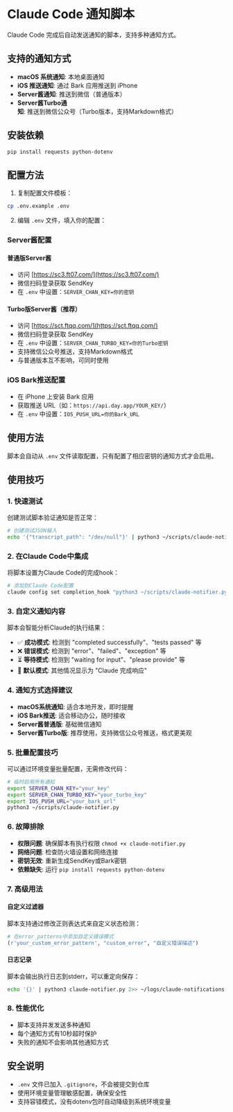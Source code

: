 # Claude Code 通知脚本

Claude Code 完成后自动发送通知的脚本，支持多种通知方式。

## 支持的通知方式

- **macOS 系统通知**: 本地桌面通知
- **iOS 推送通知**: 通过 Bark 应用推送到 iPhone
- **Server酱通知**: 推送到微信（普通版本）
- **Server酱Turbo通知**: 推送到微信公众号（Turbo版本，支持Markdown格式）

## 安装依赖

```bash
pip install requests python-dotenv
```

## 配置方法

1. 复制配置文件模板：
```bash
cp .env.example .env
```

2. 编辑 `.env` 文件，填入你的配置：

### Server酱配置

#### 普通版Server酱
- 访问 [https://sc3.ft07.com/](https://sc3.ft07.com/)
- 微信扫码登录获取 SendKey
- 在 `.env` 中设置：`SERVER_CHAN_KEY=你的密钥`

#### Turbo版Server酱（推荐）
- 访问 [https://sct.ftqq.com/](https://sct.ftqq.com/)
- 微信扫码登录获取 SendKey
- 在 `.env` 中设置：`SERVER_CHAN_TURBO_KEY=你的Turbo密钥`
- 支持微信公众号推送，支持Markdown格式
- 与普通版本互不影响，可同时使用

### iOS Bark推送配置
- 在 iPhone 上安装 Bark 应用
- 获取推送 URL（如：`https://api.day.app/YOUR_KEY/`）
- 在 `.env` 中设置：`IOS_PUSH_URL=你的Bark_URL`

## 使用方法

脚本会自动从 `.env` 文件读取配置，只有配置了相应密钥的通知方式才会启用。

## 使用技巧

### 1. 快速测试

创建测试脚本验证通知是否正常：

```bash
# 创建测试JSON输入
echo '{"transcript_path": "/dev/null"}' | python3 ~/scripts/claude-notifier.py
```

### 2. 在Claude Code中集成

将脚本设置为Claude Code的完成hook：

```bash
# 添加到Claude Code配置
claude config set completion_hook "python3 ~/scripts/claude-notifier.py"
```

### 3. 自定义通知内容

脚本会智能分析Claude的执行结果：
- ✅ **成功模式**: 检测到 "completed successfully"、"tests passed" 等
- ❌ **错误模式**: 检测到 "error"、"failed"、"exception" 等  
- ⏳ **等待模式**: 检测到 "waiting for input"、"please provide" 等
- 🤖 **默认模式**: 其他情况显示为 "Claude 完成响应"

### 4. 通知方式选择建议

- **macOS系统通知**: 适合本地开发，即时提醒
- **iOS Bark推送**: 适合移动办公，随时接收
- **Server酱普通版**: 基础微信通知
- **Server酱Turbo版**: 推荐使用，支持微信公众号推送，格式更美观

### 5. 批量配置技巧

可以通过环境变量批量配置，无需修改代码：

```bash
# 临时启用所有通知
export SERVER_CHAN_KEY="your_key"
export SERVER_CHAN_TURBO_KEY="your_turbo_key" 
export IOS_PUSH_URL="your_bark_url"
python3 ~/scripts/claude-notifier.py
```

### 6. 故障排除

- **权限问题**: 确保脚本有执行权限 `chmod +x claude-notifier.py`
- **网络问题**: 检查防火墙设置和网络连接
- **密钥无效**: 重新生成SendKey或Bark密钥
- **依赖缺失**: 运行 `pip install requests python-dotenv`

### 7. 高级用法

#### 自定义过滤器
脚本支持通过修改正则表达式来自定义状态检测：

```python
# 在error_patterns中添加自定义错误模式
(r'your_custom_error_pattern', "custom_error", "自定义错误描述")
```

#### 日志记录
脚本会输出执行日志到stderr，可以重定向保存：

```bash
echo '{}' | python3 claude-notifier.py 2>> ~/logs/claude-notifications.log
```

### 8. 性能优化

- 脚本支持并发发送多种通知
- 每个通知方式有10秒超时保护
- 失败的通知不会影响其他通知方式

## 安全说明

- `.env` 文件已加入 `.gitignore`，不会被提交到仓库
- 使用环境变量管理敏感配置，确保安全性
- 支持容错模式，没有dotenv包时自动降级到系统环境变量